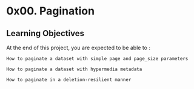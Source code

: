 # 0x00. Pagination

## Learning Objectives

At the end of this project, you are expected to be able to :

`How to paginate a dataset with simple page and page_size parameters`

`How to paginate a dataset with hypermedia metadata`

`How to paginate in a deletion-resilient manner`
